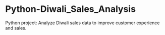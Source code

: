 # Python-Diwali_Sales_Analysis

Python project: Analyze Diwali sales data to improve customer experience and sales.
